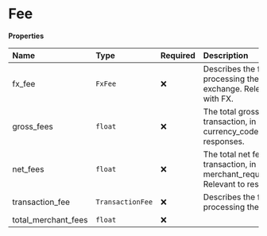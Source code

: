 # Fee

**Properties**

| Name                | Type             | Required | Description                                                                                                     |
| :------------------ | :--------------- | :------- | :-------------------------------------------------------------------------------------------------------------- |
| fx_fee              | `FxFee`          | ❌       | Describes the fees for processing the currency exchange. Relevant to payouts with FX.                           |
| gross_fees          | `float`          | ❌       | The total gross fees for the transaction, in units defined by currency_code. Relevant to responses.             |
| net_fees            | `float`          | ❌       | The total net fees for the transaction, in units defined by merchant_requested_currency. Relevant to responses. |
| transaction_fee     | `TransactionFee` | ❌       | Describes the fee for processing the transaction.                                                               |
| total_merchant_fees | `float`          | ❌       |                                                                                                                 |
